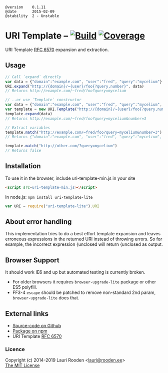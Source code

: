 [1]: https://secure.travis-ci.org/litejs/uri-template-lite.png
[2]: https://travis-ci.org/litejs/uri-template-lite
[3]: https://coveralls.io/repos/litejs/uri-template-lite/badge.png
[4]: https://coveralls.io/r/litejs/uri-template-lite
[RFC 6570]: http://tools.ietf.org/html/rfc6570


    @version    0.1.11
    @date       2015-02-09
    @stability  2 - Unstable



URI Template &ndash; [![Build][1]][2] [![Coverage][3]][4]
============

URI Template [RFC 6570][] expansion and extraction.


Usage
-----

```javascript
// Call `expand` directly
var data = {"domain":"example.com", "user":"fred", "query":"mycelium"}
URI.expand("http://{domain}/~{user}/foo{?query,number}", data)
// Returns http://example.com/~fred/foo?query=mycelium

// ..or use `Template` constructor
var data = {"domain":"example.com", "user":"fred", "query":"mycelium", "number": 3}
var template = new URI.Template("http://{domain}/~{user}/foo{?query,number}")
template.expand(data)
// Returns http://example.com/~fred/foo?query=mycelium&number=3

// Extract variables
template.match("http://example.com/~fred/foo?query=mycelium&number=3")
// Returns {"domain":"example.com", "user":"fred", "query":"mycelium", "number": "3"}

template.match("http://other.com/?query=mycelium")
// Returns false
```


Installation
------------

To use it in the browser, include uri-template-min.js in your site

```html
<script src=uri-template-min.js></script>
```

In node.js: `npm install uri-template-lite`

```javascript
var URI = require("uri-template-lite").URI
```




About error handling
--------------------

This implementation tries to do a best effort template expansion
and leaves erroneous expressions in the returned URI
instead of throwing errors.
So for example, the incorrect expression
{unclosed will return {unclosed as output.



Browser Support
---------------

It should work IE6 and up but automated testing is currently broken.

-   For older browsers it requires `browser-upgrade-lite` package
    or other ES5 polyfill.
-   FF3-4 `escape` should be patched to remove non-standard 2nd param,
    `browser-upgrade-lite` does that.



External links
--------------

-   [Source-code on Github](https://github.com/litejs/uri-template-lite)
-   [Package on npm](https://npmjs.org/package/uri-template-lite)
-   URI Template [RFC 6570][]


### Licence

Copyright (c) 2014-2019 Lauri Rooden &lt;lauri@rooden.ee&gt;  
[The MIT License](http://lauri.rooden.ee/mit-license.txt)





